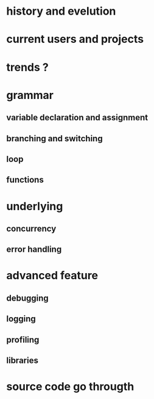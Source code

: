 # history and evelution
# current users and projects
# trends ?
# grammar
## variable declaration and assignment
## branching and switching
## loop
## functions
# underlying
## concurrency
## error handling
# advanced feature
## debugging
## logging
## profiling
## libraries
# source code go througth
